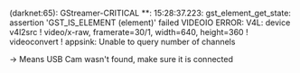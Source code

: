 (darknet:65): GStreamer-CRITICAL **: 15:28:37.223: gst_element_get_state: assertion 'GST_IS_ELEMENT (element)' failed
VIDEOIO ERROR: V4L: device v4l2src ! video/x-raw, framerate=30/1, width=640, height=360 ! videoconvert ! appsink: Unable to query number of channels

-> Means USB Cam wasn't found, make sure it is connected